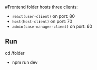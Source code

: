 #Frontend folder hosts three clients:

- `react(user-client)` on port: 80
- `host(host-client)` on port: 70
- `admin(case-manager-client)` on port: 60

## Run

cd /folder
- npm run dev
